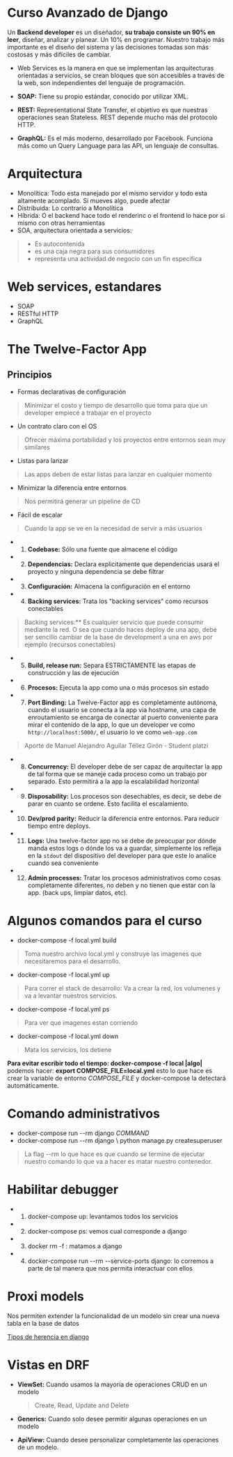 # Curso Avanzado de Django 

Un **Backend developer** es un diseñador, **su trabajo consiste un 90% en leer**, diseñar, analizar y planear. Un 10% en programar.
Nuestro trabajo más importante es el diseño del sistema y las decisiones tomadas son más costosas y más difíciles de cambiar.

- Web Services es la manera en que se implementan las arquitecturas orientadas a servicios, se crean bloques que son accesibles a través de la web, son independientes del lenguaje de programación.

- **SOAP:** Tiene su propio estándar, conocido por utilizar XML.
- **REST:** Representational State Transfer, el objetivo es que nuestras operaciones sean Stateless. REST depende mucho más del protocolo HTTP.
- **GraphQL:** Es el más moderno, desarrollado por Facebook. Funciona más como un Query Language para las API, un lenguaje de consultas.

# Arquitectura

- Monolítica: Todo esta manejado por el mismo servidor y todo esta altamente acomplado. Si mueves algo, puede afectar
- Distribuida: Lo contrario a Monolítica
- Híbrida: O el backend hace todo el renderinc o el frontend lo hace por si mismo con otras herramientas
- SOA, arquitectura orientada a servicios:
> - Es autocontenida
> - es una caja negra para sus consumidores
> - representa una actividad de negocio con un fin especifica

# Web services, estandares
- SOAP 
- RESTful HTTP
- GraphQL

# The Twelve-Factor App

## Principios

- Formas declarativas de configuración 
> Minimizar el costo y tiempo de desarrollo que toma para que un developer empiecé a trabajar en el proyecto
- Un contrato claro con el OS
> Ofrecer máxima portabilidad y los proyectos entre entornos sean muy similares 
- Listas para lanzar
> Las apps deben de estar listas para lanzar en cualquier momento
- Minimizar la diferencia entre entornos
> Nos permitirá generar un pipeline de CD
- Fácil de escalar
> Cuando la app se ve en la necesidad de servir a más usuarios

- 1. **Codebase:** Sólo una fuente que almacene el código
- 2. **Dependencias:** Declara explicitamente que dependencias usará el proyecto y ninguna dependencia se debe filtrar
- 3. **Configuración:** Almacena la configuración en el entorno 
- 4. **Backing services:** Trata los "backing services" como recursos conectables
> Backing services:** Es cualquier servicio que puede consumir mediante la red. O sea que cuando haces deploy de una app, debe ser sencillo cambiar de la base de development a una en aws por ejemplo (recursos conectables)
- 5. **Build, release run:** Separa ESTRICTAMENTE las etapas de construcción y las de ejecución 
- 6. **Procesos:** Ejecuta la app como una o más procesos sin estado 
- 7. **Port Binding:** La Twelve-Factor app es completamente autónoma, cuando el usuario se conecta a la app via hostname, una capa de enroutamiento se encarga de conectar al puerto conveniente para mirar el contenido de la app, lo que un developer ve como `http://localhost:5000/`, el usuario lo ve como `web-app.com`
> Aporte de Manuel Alejandro Aguilar Téllez Girón - Student platzi 
- 8. **Concurrency:** El developer debe de ser capaz de arquitectar la app de tal forma que se maneje cada proceso como un trabajo por separado. Esto permitirá a la app la escalabilidad horizontal
- 9. **Disposability:** Los procesos son desechables, es decir, se debe de parar en cuanto se ordene. Esto facilita el escalamiento.
- 10. **Dev/prod parity:** Reducir la diferencia entre entornos. Para reducir tiempo entre deploys. 
- 11. **Logs:** Una twelve-factor app no se debe de preocupar por dónde manda estos logs o dónde los va a guardar, simplemente los refleja en la `stdout` del 
dispositivo del developer para que este lo analice cuando sea conveniente
- 12. **Admin processes:** Tratar los procesos administrativos como cosas completamente diferentes, no deben y no tienen que estar con la app. (back ups, limpiar datos, etc).

# Algunos comandos para el curso 

- docker-compose -f local.yml build
> Toma nuestro archivo local.yml y construye las imagenes que necesitaremos para el desarrollo.
- docker-compose -f local.yml up 
> Para correr el stack de desarrollo: Va a crear la red, los volumenes y va a levantar nuestros servicios.  
- docker-compose -f local.yml ps
> Para ver que imagenes estan corriendo 
- docker-compose -f local.yml down 
> Mata los servicios, los detiene

**Para evitar escribir todo el tiempo: docker-compose -f local |algo|**
podemos hacer: **export COMPOSE_FILE=local.yml**
esto lo que hace es crear la variable de entorno _COMPOSE_FILE_
y docker-compose la detectará automáticamente.

# Comando administrativos 

- docker-compose run --rm django _COMMAND_
- docker-compose run --rm django \ python manage.py createsuperuser
> La flag --rm lo que hace es que cuando se termine de ejecutar nuestro comando lo que va a hacer es matar nuestro contenedor. 

# Habilitar debugger

- 1. docker-compose up: levantamos todos los servicios
- 2. docker-compose ps: vemos cual corresponde a django
- 3. docker rm -f <ID>: matamos a django
- 4. docker-compose run --rm --service-ports django: lo corremos a parte de tal manera que nos permita interactuar con ellos
  
 # Proxi models
  Nos permiten extender la funcionalidad de un modelo sin crear una nueva tabla en la base de datos
  
[Tipos de herencia en django](https://coffeebytes.dev/herencia-en-modelos-de-django/)
  
# Vistas en DRF
  
- **ViewSet:** Cuando usamos la mayoria de operaciones CRUD en un modelo
  > Create, Read, Update and Delete

- **Generics:** Cuando solo desee permitir algunas operaciones en un modelo

- **ApiView:** Cuando desee personalizar completamente las operaciones de un modelo.

 
